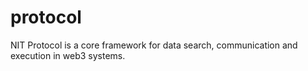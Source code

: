 # protocol
NIT Protocol is a core framework for data search, communication and execution in web3 systems. 
